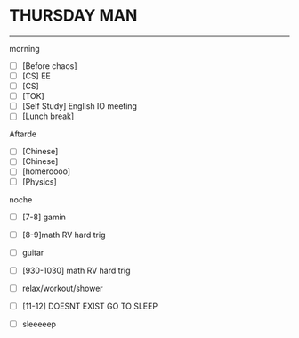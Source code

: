# THURSDAY MAN
---
morning
- [ ] [Before chaos] 
- [ ] [CS] EE
- [ ] [CS] 
- [ ] [TOK] 
- [ ] [Self Study] English IO meeting
- [ ] [Lunch break] 

Aftarde
- [ ] [Chinese] 
- [ ] [Chinese] 
- [ ] [homeroooo] 
- [ ] [Physics] 

noche
- [ ] [7-8] gamin
- [ ] [8-9]math RV hard trig
- [ ] guitar
- [ ] [930-1030] math RV hard trig
- [ ] relax/workout/shower
- [ ] [11-12] DOESNT EXIST GO TO SLEEP
- [ ] sleeeeep

